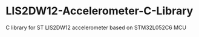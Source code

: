 # LIS2DW12-Accelerometer-C-Library
C library for ST LIS2DW12 accelerometer based on STM32L052C6 MCU
